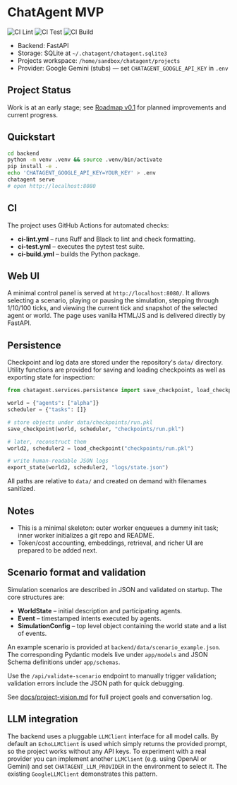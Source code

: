 
# ChatAgent MVP

![CI Lint](https://github.com/OWNER/REPO/actions/workflows/ci-lint.yml/badge.svg)
![CI Test](https://github.com/OWNER/REPO/actions/workflows/ci-test.yml/badge.svg)
![CI Build](https://github.com/OWNER/REPO/actions/workflows/ci-build.yml/badge.svg)

- Backend: FastAPI
- Storage: SQLite at `~/.chatagent/chatagent.sqlite3`
- Projects workspace: `/home/sandbox/chatagent/projects`
- Provider: Google Gemini (stubs) — set `CHATAGENT_GOOGLE_API_KEY` in `.env`

## Project Status

Work is at an early stage; see [Roadmap v0.1](../../issues/1) for planned improvements and current progress.

## Quickstart

```bash
cd backend
python -m venv .venv && source .venv/bin/activate
pip install -e .
echo 'CHATAGENT_GOOGLE_API_KEY=YOUR_KEY' > .env
chatagent serve
# open http://localhost:8080
```


## CI

The project uses GitHub Actions for automated checks:

- **ci-lint.yml** – runs Ruff and Black to lint and check formatting.
- **ci-test.yml** – executes the pytest test suite.
- **ci-build.yml** – builds the Python package.




## Web UI

A minimal control panel is served at `http://localhost:8080/`.
It allows selecting a scenario, playing or pausing the simulation,
stepping through 1/10/100 ticks, and viewing the current tick and
snapshot of the selected agent or world. The page uses vanilla
HTML/JS and is delivered directly by FastAPI.


## Persistence

Checkpoint and log data are stored under the repository's `data/` directory.  Utility
functions are provided for saving and loading checkpoints as well as exporting state
for inspection:

```python
from chatagent.services.persistence import save_checkpoint, load_checkpoint, export_state

world = {"agents": ["alpha"]}
scheduler = {"tasks": []}

# store objects under data/checkpoints/run.pkl
save_checkpoint(world, scheduler, "checkpoints/run.pkl")

# later, reconstruct them
world2, scheduler2 = load_checkpoint("checkpoints/run.pkl")

# write human‑readable JSON logs
export_state(world2, scheduler2, "logs/state.json")
```

All paths are relative to `data/` and created on demand with filenames sanitized.


## Notes

- This is a minimal skeleton: outer worker enqueues a dummy init task; inner worker initializes a git repo and README.
- Token/cost accounting, embeddings, retrieval, and richer UI are prepared to be added next.

## Scenario format and validation

Simulation scenarios are described in JSON and validated on startup. The
core structures are:

- **WorldState** – initial description and participating agents.
- **Event** – timestamped intents executed by agents.
- **SimulationConfig** – top level object containing the world state and
  a list of events.

An example scenario is provided at `backend/data/scenario_example.json`.
The corresponding Pydantic models live under `app/models` and JSON Schema
definitions under `app/schemas`.

Use the `/api/validate-scenario` endpoint to manually trigger validation;
validation errors include the JSON path for quick debugging.

See [docs/project-vision.md](docs/project-vision.md) for full project goals and conversation log.

## LLM integration

The backend uses a pluggable `LLMClient` interface for all model calls. By
default an `EchoLLMClient` is used which simply returns the provided prompt, so
the project works without any API keys. To experiment with a real provider you
can implement another `LLMClient` (e.g. using OpenAI or Gemini) and set
`CHATAGENT_LLM_PROVIDER` in the environment to select it. The existing
`GoogleLLMClient` demonstrates this pattern.
